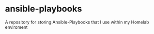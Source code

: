 # ansible-playbooks
A repository for storing Ansible-Playbooks that I use within my Homelab enviroment
